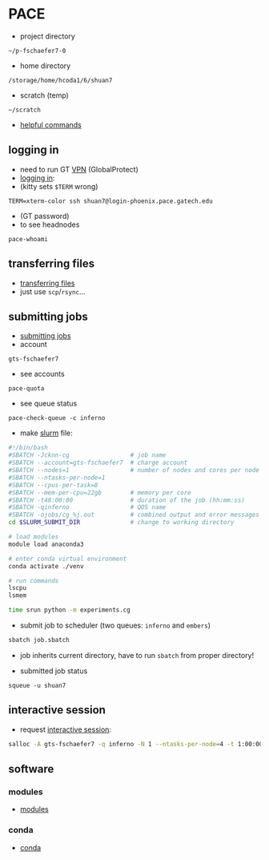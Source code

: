 # PACE

- project directory

```text
~/p-fschaefer7-0
```

- home directory

```text
/storage/home/hcoda1/6/shuan7
```

- scratch (temp)

```text
~/scratch
```

- [helpful commands](https://docs.pace.gatech.edu/gettingStarted/commands/)

## logging in

- need to run GT [VPN](https://docs.pace.gatech.edu/gettingStarted/vpn/)
  (GlobalProtect)
- [logging in](https://docs.pace.gatech.edu/phoenix_cluster/logon_phnx/):
- (kitty sets `$TERM` wrong)

```shell
TERM=xterm-color ssh shuan7@login-phoenix.pace.gatech.edu
```

- (GT password)
- to see headnodes

```shell
pace-whoami
```

## transferring files

- [transferring files](https://docs.pace.gatech.edu/storage/globus/)
- just use `scp`/`rsync`...

## submitting jobs

- [submitting jobs](https://docs.pace.gatech.edu/phoenix_cluster/slurm_guide_phnx/)
- account

```text
gts-fschaefer7
```

- see accounts

```shell
pace-quota
```

- see queue status

```shell
pace-check-queue -c inferno
```

- make
  [slurm](https://docs.pace.gatech.edu/phoenix_cluster/slurm_conversion_phnx/)
  file:

```bash
#!/bin/bash
#SBATCH -Jcknn-cg                 # job name
#SBATCH --account=gts-fschaefer7  # charge account
#SBATCH --nodes=1                 # number of nodes and cores per node required
#SBATCH --ntasks-per-node=1
#SBATCH --cpus-per-task=8
#SBATCH --mem-per-cpu=22gb        # memory per core
#SBATCH -t48:00:00                # duration of the job (hh:mm:ss)
#SBATCH -qinferno                 # QOS name
#SBATCH -ojobs/cg_%j.out          # combined output and error messages file
cd $SLURM_SUBMIT_DIR              # change to working directory

# load modules
module load anaconda3

# enter conda virtual environment
conda activate ./venv

# run commands
lscpu
lsmem

time srun python -m experiments.cg
```

- submit job to scheduler (two queues: `inferno` and `embers`)

```bash
sbatch job.sbatch
```

- job inherits current directory, have to run `sbatch` from proper directory!

- submitted job status

```shell
squeue -u shuan7
```

## interactive session

- request [interactive session](https://docs.pace.gatech.edu/phoenix_cluster/slurm_guide_phnx/#interactive-jobs):

```bash
salloc -A gts-fschaefer7 -q inferno -N 1 --ntasks-per-node=4 -t 1:00:00
```

## software

### modules

- [modules](https://docs.pace.gatech.edu/software/modules/)

### conda

- [conda](https://docs.pace.gatech.edu/software/anacondaEnv/)
